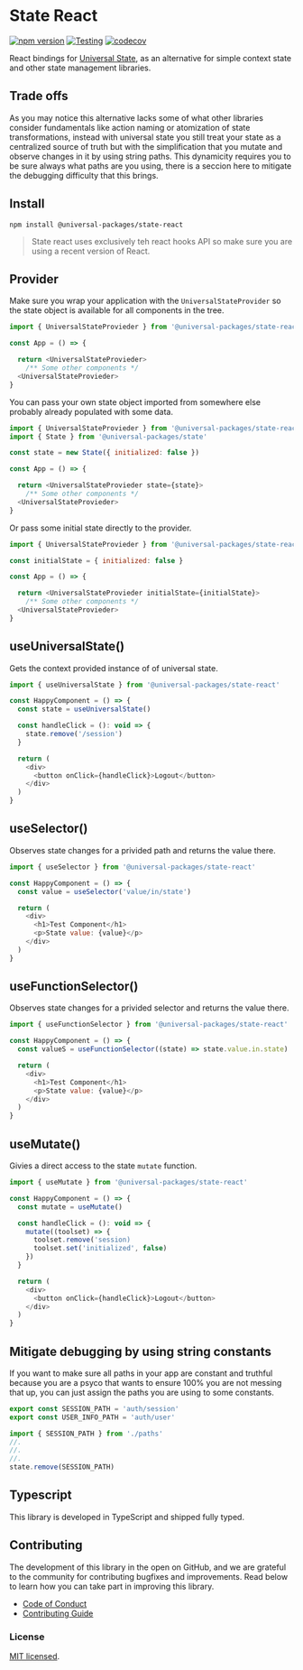 # State React

[![npm version](https://badge.fury.io/js/@universal-packages%2Fstate-react.svg)](https://www.npmjs.com/package/@universal-packages/state-react)
[![Testing](https://github.com/universal-packages/universal-state-react/actions/workflows/testing.yml/badge.svg)](https://github.com/universal-packages/universal-state-react/actions/workflows/testing.yml)
[![codecov](https://codecov.io/gh/universal-packages/universal-state-react/branch/main/graph/badge.svg?token=CXPJSN8IGL)](https://codecov.io/gh/universal-packages/universal-state-react)

React bindings for [Universal State](https://github.com/universal-packages/universal-state), as an alternative for simple context state and other state management libraries.

## Trade offs

As you may notice this alternative lacks some of what other libraries consider fundamentals like action naming or atomization of state transformations, instead with universal state you still treat your state as a centralized source of truth but with the simplification that you mutate and observe changes in it by using string paths. This dynamicity requires you to be sure always what paths are you using, there is a seccion here to mitigate the debugging difficulty that this brings.

## Install

```shell
npm install @universal-packages/state-react
```

> State react uses exclusively teh react hooks API so make sure you are using a recent version of React.

## Provider

Make sure you wrap your application with the `UniversalStateProvider` so the state object is available for all components in the tree.

```js
import { UniversalStateProvieder } from '@universal-packages/state-react'

const App = () => {

  return <UniversalStateProvieder>
    /** Some other components */
  <UniversalStateProvieder>
}
```

You can pass your own state object imported from somewhere else probably already populated with some data.

```js
import { UniversalStateProvieder } from '@universal-packages/state-react'
import { State } from '@universal-packages/state'

const state = new State({ initialized: false })

const App = () => {

  return <UniversalStateProvieder state={state}>
    /** Some other components */
  <UniversalStateProvieder>
}
```

Or pass some initial state directly to the provider.

```js
import { UniversalStateProvieder } from '@universal-packages/state-react'

const initialState = { initialized: false }

const App = () => {

  return <UniversalStateProvieder initialState={initialState}>
    /** Some other components */
  <UniversalStateProvieder>
}
```

## useUniversalState()

Gets the context provided instance of of universal state.

```js
import { useUniversalState } from '@universal-packages/state-react'

const HappyComponent = () => {
  const state = useUniversalState()

  const handleClick = (): void => {
    state.remove('/session')
  }

  return (
    <div>
      <button onClick={handleClick}>Logout</button>
    </div>
  )
}
```

## useSelector()

Observes state changes for a privided path and returns the value there.

```js
import { useSelector } from '@universal-packages/state-react'

const HappyComponent = () => {
  const value = useSelector('value/in/state')

  return (
    <div>
      <h1>Test Component</h1>
      <p>State value: {value}</p>
    </div>
  )
}
```

## useFunctionSelector()

Observes state changes for a privided selector and returns the value there.

```js
import { useFunctionSelector } from '@universal-packages/state-react'

const HappyComponent = () => {
  const valueS = useFunctionSelector((state) => state.value.in.state)

  return (
    <div>
      <h1>Test Component</h1>
      <p>State value: {value}</p>
    </div>
  )
}
```

## useMutate()

Givies a direct access to the state `mutate` function.

```js
import { useMutate } from '@universal-packages/state-react'

const HappyComponent = () => {
  const mutate = useMutate()

  const handleClick = (): void => {
    mutate((toolset) => {
      toolset.remove('session)
      toolset.set('initialized', false)
    })
  }

  return (
    <div>
      <button onClick={handleClick}>Logout</button>
    </div>
  )
}
```

## Mitigate debugging by using string constants

If you want to make sure all paths in your app are constant and truthful because you are a psyco that wants to ensure 100% you are not messing that up, you can just assign the paths you are using to some constants.

```js
export const SESSION_PATH = 'auth/session'
export const USER_INFO_PATH = 'auth/user'
```

```js
import { SESSION_PATH } from './paths'
//.
//.
//.
state.remove(SESSION_PATH)
```

## Typescript

This library is developed in TypeScript and shipped fully typed.

## Contributing

The development of this library in the open on GitHub, and we are grateful to the community for contributing bugfixes and improvements. Read below to learn how you can take part in improving this library.

- [Code of Conduct](./CODE_OF_CONDUCT.md)
- [Contributing Guide](./CONTRIBUTING.md)

### License

[MIT licensed](./LICENSE).
